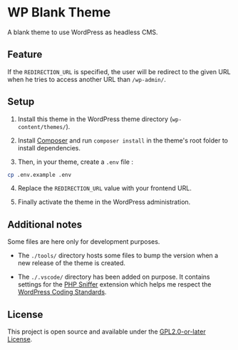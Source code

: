 # WP Blank Theme

A blank theme to use WordPress as headless CMS.

## Feature

If the `REDIRECTION_URL` is specified, the user will be redirect to the given URL when he tries to access another URL than `/wp-admin/`.

## Setup

1. Install this theme in the WordPress theme directory (`wp-content/themes/`).

2. Install [Composer](https://getcomposer.org/) and run `composer install` in the theme's root folder to install dependencies.

3. Then, in your theme, create a `.env` file :

```bash
cp .env.example .env
```

4. Replace the `REDIRECTION_URL` value with your frontend URL.

5. Finally activate the theme in the WordPress administration.

## Additional notes

Some files are here only for development purposes.

-   The `./tools/` directory hosts some files to bump the version when a new release of the theme is created.

-   The `./.vscode/` directory has been added on purpose. It contains settings for the [PHP Sniffer](https://marketplace.visualstudio.com/items?itemName=wongjn.php-sniffer) extension which helps me respect the [WordPress Coding Standards](https://github.com/WordPress/WordPress-Coding-Standards).

## License

This project is open source and available under the [GPL2.0-or-later License](./LICENSE).
